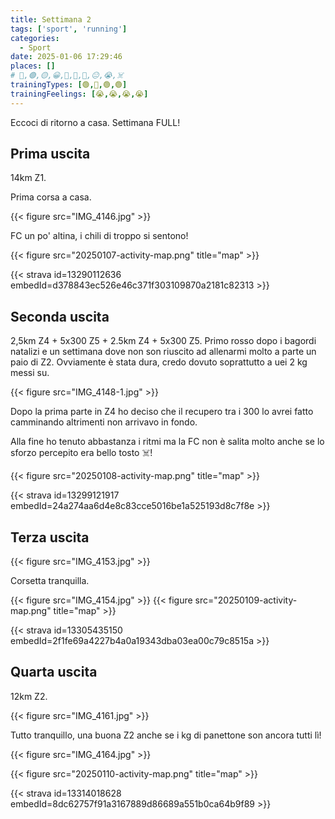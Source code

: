 ```yaml
---
title: Settimana 2
tags: ['sport', 'running']
categories:
  - Sport
date: 2025-01-06 17:29:46
places: []
# 🔴,🟢,🟡,😀,🙁,🫤,🙂,😐,😭,☠️
trainingTypes: [🟢,🔴,🟢,🟢]
trainingFeelings: [😭,😭,😭,😭]
---
```

Eccoci di ritorno a casa. Settimana FULL!

<!--more--> 

## Prima uscita

14km Z1. 

Prima corsa a casa.

{{< figure src="IMG_4146.jpg" >}}

FC un po' altina, i chili di troppo si sentono!

{{< figure src="20250107-activity-map.png" title="map" >}}

{{< strava id=13290112636 embedId=d378843ec526e46c371f303109870a2181c82313 >}}

## Seconda uscita

2,5km Z4 + 5x300 Z5 + 2.5km Z4 + 5x300 Z5.
Primo rosso dopo i bagordi natalizi e un settimana dove non son riuscito ad allenarmi molto a parte un paio di Z2. 
Ovviamente è stata dura, credo dovuto soprattutto a uei 2 kg messi su.

{{< figure src="IMG_4148-1.jpg" >}}

Dopo la prima parte in Z4 ho deciso che il recupero tra i 300 lo avrei fatto camminando altrimenti non arrivavo in fondo.

Alla fine ho tenuto abbastanza i ritmi ma la FC non è salita molto anche se lo sforzo percepito era bello tosto ☠️!

{{< figure src="20250108-activity-map.png" title="map" >}}

{{< strava id=13299121917 embedId=24a274aa6d4e8c83cce5016be1a525193d8c7f8e >}}

## Terza uscita

{{< figure src="IMG_4153.jpg" >}}

Corsetta tranquilla.

{{< figure src="IMG_4154.jpg" >}}
{{< figure src="20250109-activity-map.png" title="map" >}}

{{< strava id=13305435150 embedId=2f1fe69a4227b4a0a19343dba03ea00c79c8515a >}}

## Quarta uscita

12km Z2.

{{< figure src="IMG_4161.jpg" >}}

Tutto tranquillo, una buona Z2 anche se i kg di panettone son ancora tutti lì!

{{< figure src="IMG_4164.jpg" >}}

{{< figure src="20250110-activity-map.png" title="map" >}}

{{< strava id=13314018628 embedId=8dc62757f91a3167889d86689a551b0ca64b9f89 >}}